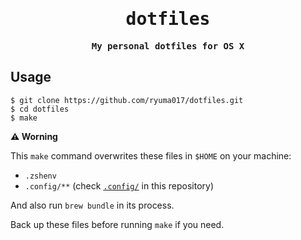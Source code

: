 <div align="center">

<samp>

# dotfiles

**My personal dotfiles for OS X**

</samp>

</div>

## Usage

```
$ git clone https://github.com/ryuma017/dotfiles.git
$ cd dotfiles
$ make
```

**⚠️ Worning**

This `make` command overwrites these files in `$HOME` on your machine:

- `.zshenv`
- `.config/**` (check [`.config/`](.config/) in this repository)

And also run `brew bundle` in its process.

Back up these files before running `make` if you need.
